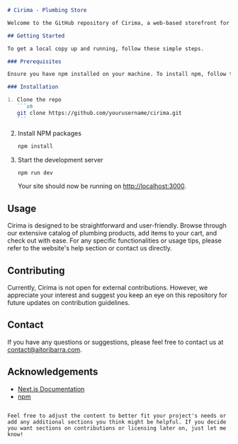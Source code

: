 ````markdown
# Cirima - Plumbing Store

Welcome to the GitHub repository of Cirima, a web-based storefront for all your plumbing needs. Built with Next.js, Cirima offers a seamless online shopping experience for plumbing supplies, tools, and accessories. Whether you're a professional plumber or a DIY enthusiast, Cirima has everything you need to get the job done.

## Getting Started

To get a local copy up and running, follow these simple steps.

### Prerequisites

Ensure you have npm installed on your machine. To install npm, follow the instructions here: [Installing npm](https://www.npmjs.com/get-npm).

### Installation

1. Clone the repo
   ```sh
   git clone https://github.com/yourusername/cirima.git
   ```
````

2. Install NPM packages
   ```sh
   npm install
   ```
3. Start the development server
   ```sh
   npm run dev
   ```
   Your site should now be running on [http://localhost:3000](http://localhost:3000).

## Usage

Cirima is designed to be straightforward and user-friendly. Browse through our extensive catalog of plumbing products, add items to your cart, and check out with ease. For any specific functionalities or usage tips, please refer to the website's help section or contact us directly.

## Contributing

Currently, Cirima is not open for external contributions. However, we appreciate your interest and suggest you keep an eye on this repository for future updates on contribution guidelines.

## Contact

If you have any questions or suggestions, please feel free to contact us at [contact@aitoribarra.com](mailto:contact@aitoribarra.com).

## Acknowledgements

- [Next.js Documentation](https://nextjs.org/docs)
- [npm](https://www.npmjs.com/)

```

Feel free to adjust the content to better fit your project's needs or add any additional sections you think might be helpful. If you decide you want sections on contributions or licensing later on, just let me know!
```
